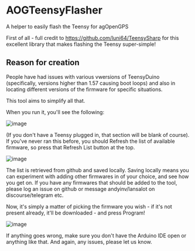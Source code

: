 # AOGTeensyFlasher
A helper to easily flash the Teensy for agOpenGPS

First of all - full credit to https://github.com/luni64/TeensySharp for this excellent library that makes flashing the Teensy super-simple!

## Reason for creation

People have had issues with various vwersions of TeensyDuino (specifically, versions higher than 1.57 causing boot loops) and also in locating different versions of the firmware for specific situations.

This tool aims to simplify all that.

When you run it, you'll see the following:

![image](https://github.com/lansalot/AOGTeensyFlasher/assets/9885921/06e61fdc-6182-4021-959f-9cdfdb773d7f)

(If you don't have a Teensy plugged in, that section will be blank of course). If you've never ran this before, you should Refresh the list of available firmware, so press that Refresh List button at the top.

![image](https://github.com/lansalot/AOGTeensyFlasher/assets/9885921/18fd90d8-2344-4829-b624-7214a773c474)

The list is retrieved from github and saved locally. Saving locally means you can experiment with adding other firmwares in of your choice, and see how you get on. If you have any firmwares that should be added to the tool, please log an issue on github or message andyinv/lansalot on discourse/telegram etc.

Now, it's simply a matter of picking the firmware you wish - if it's not present already, it'll be downloaded - and press Program!

![image](https://github.com/lansalot/AOGTeensyFlasher/assets/9885921/6c905be2-8465-4bc5-80e7-e86b6901d376)

If anything goes wrong, make sure you don't have the Arduino IDE open or anything like that. And again, any issues, please let us know.
